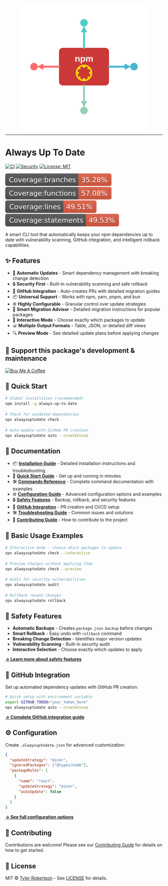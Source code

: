 <p align="center">
  <img src="./assets/logo.svg" />
</p>
<hr />

# Always Up To Date

[![CI](https://github.com/pixel-perfect-software/always-up-to-date/workflows/CI/badge.svg)](https://github.com/pixel-perfect-software/always-up-to-date/actions/workflows/ci.yml)
[![Security](https://github.com/pixel-perfect-software/always-up-to-date/workflows/Security/badge.svg)](https://github.com/pixel-perfect-software/always-up-to-date/actions/workflows/security.yml)
[![License: MIT](https://img.shields.io/badge/License-MIT-yellow.svg)](https://opensource.org/licenses/MIT)

![Test Coverage](./badges/badge-branches.svg)
![Test Coverage](./badges/badge-functions.svg)
![Test Coverage](./badges/badge-lines.svg)
![Test Coverage](./badges/badge-statements.svg)

A smart CLI tool that automatically keeps your npm dependencies up to date with vulnerability scanning, GitHub integration, and intelligent rollback capabilities.

## ✨ Features

- 🚀 **Automatic Updates** - Smart dependency management with breaking change detection
- 🔒 **Security First** - Built-in vulnerability scanning and safe rollback
- 🎯 **GitHub Integration** - Auto-creates PRs with detailed migration guides
- 📦 **Universal Support** - Works with npm, yarn, pnpm, and bun
- ⚙️ **Highly Configurable** - Granular control over update strategies
- 🧠 **Smart Migration Advisor** - Detailed migration instructions for popular packages
- 🔄 **Interactive Mode** - Choose exactly which packages to update
- 📊 **Multiple Output Formats** - Table, JSON, or detailed diff views
- 🔍 **Preview Mode** - See detailed update plans before applying changes

## 💸 Support this package's development & maintenance

<a href="https://www.buymeacoffee.com/tylernrobertson" target="_blank"><img src="https://cdn.buymeacoffee.com/buttons/v2/default-blue.png" alt="Buy Me A Coffee" style="height: 50px !important;width: 217px !important;" ></a>

## 🚀 Quick Start

```bash
# Global installation (recommended)
npm install -g always-up-to-date

# Check for outdated dependencies
npx alwaysuptodate check

# Auto-update with GitHub PR creation
npx alwaysuptodate auto --createIssue
```

## 📖 Documentation

- 📦 **[Installation Guide](./docs/installation.md)** - Detailed installation instructions and troubleshooting
- 🚀 **[Quick Start Guide](./docs/quick-start.md)** - Get up and running in minutes
- 🛠️ **[Commands Reference](./docs/commands.md)** - Complete command documentation with examples
- ⚙️ **[Configuration Guide](./docs/configuration.md)** - Advanced configuration options and examples
- 🔒 **[Safety Features](./docs/safety-features.md)** - Backup, rollback, and security features
- 🐙 **[GitHub Integration](./docs/github-integration.md)** - PR creation and CI/CD setup
- 🛠️ **[Troubleshooting Guide](./docs/troubleshooting.md)** - Common issues and solutions
- 🤝 **[Contributing Guide](./docs/contributing.md)** - How to contribute to the project

## 🔧 Basic Usage Examples

```bash
# Interactive mode - choose which packages to update
npx alwaysuptodate check --interactive

# Preview changes without applying them
npx alwaysuptodate check --preview

# Audit for security vulnerabilities
npx alwaysuptodate audit

# Rollback recent changes
npx alwaysuptodate rollback
```

## 🚨 Safety Features

- **Automatic Backups** - Creates `package.json.backup` before changes
- **Smart Rollback** - Easy undo with `rollback` command
- **Breaking Change Detection** - Identifies major version updates
- **Vulnerability Scanning** - Built-in security audit
- **Interactive Selection** - Choose exactly which updates to apply

**[→ Learn more about safety features](./docs/safety-features.md)**

## 🔧 GitHub Integration

Set up automated dependency updates with GitHub PR creation:

```bash
# Quick setup with environment variable
export GITHUB_TOKEN="your_token_here"
npx alwaysuptodate auto --createIssue
```

**[→ Complete GitHub integration guide](./docs/github-integration.md)**

## ⚙️ Configuration

Create `.alwaysuptodate.json` for advanced customization:

```json
{
  "updateStrategy": "minor",
  "ignoredPackages": ["@types/node"],
  "packageRules": [
    {
      "name": "react",
      "updateStrategy": "minor",
      "autoUpdate": false
    }
  ]
}
```

**[→ See full configuration options](./docs/configuration.md)**

## 🤝 Contributing

Contributions are welcome! Please see our [Contributing Guide](./docs/contributing.md) for details on how to get started.

## 📝 License

MIT © [Tyler Robertson](https://github.com/TylerNRobertson) - See [LICENSE](LICENSE) for details.
